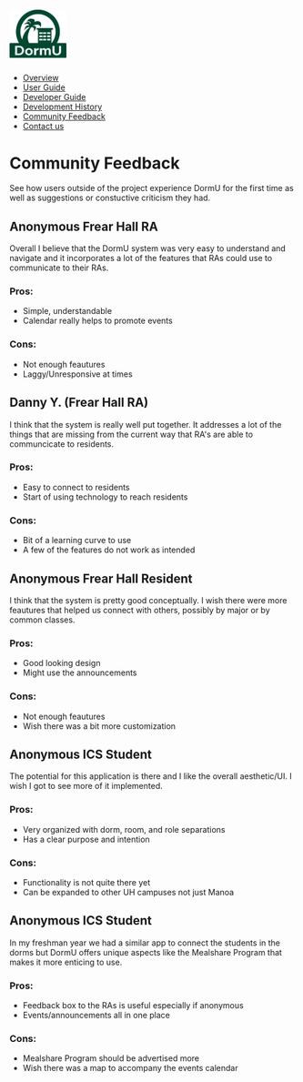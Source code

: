 # <img src="img/dormu-logo.png" alt="DormU Logo" style= "width:100px; padding-left:20"/>

* [Overview](/index)
* [User Guide](/user-guide.md)
* [Developer Guide](/developer-guide.md)
* [Development History](/dev-history.md)
* [Community Feedback](/community-feedback.md) 
* [Contact us](/contact-us.md) <br>

# Community Feedback
See how users outside of the project experience DormU for the first time as well as suggestions or constuctive criticism they had.

## Anonymous Frear Hall RA
Overall I believe that the DormU system was very easy to understand and navigate and it incorporates a lot of the features that RAs could use to communicate to their RAs. 

### Pros:
* Simple, understandable
* Calendar really helps to promote events

### Cons:
* Not enough feautures
* Laggy/Unresponsive at times

## Danny Y. (Frear Hall RA)
I think that the system is really well put together. It addresses a lot of the things that are missing from the current way that RA's are able to communcicate to residents.

### Pros:
* Easy to connect to residents
* Start of using technology to reach residents

### Cons:
* Bit of a learning curve to use
* A few of the features do not work as intended

## Anonymous Frear Hall Resident
I think that the system is pretty good conceptually. I wish there were more feautures that helped us connect with others, possibly by major or by common classes. 

### Pros:
* Good looking design
* Might use the announcements

### Cons:
* Not enough feautures
* Wish there was a bit more customization

## Anonymous ICS Student
The potential for this application is there and I like the overall aesthetic/UI. I wish I got to see more of it implemented.

### Pros:
* Very organized with dorm, room, and role separations
* Has a clear purpose and intention

### Cons:
* Functionality is not quite there yet
* Can be expanded to other UH campuses not just Manoa

## Anonymous ICS Student
In my freshman year we had a similar app to connect the students in the dorms but DormU offers unique aspects like the Mealshare Program that makes it more enticing to use.

### Pros:
* Feedback box to the RAs is useful especially if anonymous
* Events/announcements all in one place

### Cons:
* Mealshare Program should be advertised more
* Wish there was a map to accompany the events calendar
